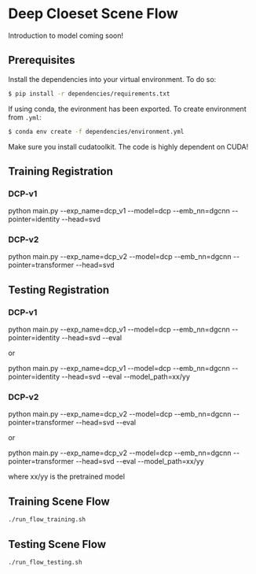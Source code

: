 # Deep Cloeset Scene Flow
Introduction to model coming soon!
## Prerequisites 
Install the dependencies into your virtual environment. To do so:
```bash
$ pip install -r dependencies/requirements.txt
```

If using conda, the evironment has been exported. To create environment from `.yml`:
```bash
$ conda env create -f dependencies/environment.yml
```
Make sure you install cudatoolkit. The code is highly dependent on CUDA!
## Training Registration

### DCP-v1

python main.py --exp_name=dcp_v1 --model=dcp --emb_nn=dgcnn --pointer=identity --head=svd

### DCP-v2

python main.py --exp_name=dcp_v2 --model=dcp --emb_nn=dgcnn --pointer=transformer --head=svd

## Testing Registration

### DCP-v1

python main.py --exp_name=dcp_v1 --model=dcp --emb_nn=dgcnn --pointer=identity --head=svd --eval

or 

python main.py --exp_name=dcp_v1 --model=dcp --emb_nn=dgcnn --pointer=identity --head=svd --eval --model_path=xx/yy

### DCP-v2

python main.py --exp_name=dcp_v2 --model=dcp --emb_nn=dgcnn --pointer=transformer --head=svd --eval

or 

python main.py --exp_name=dcp_v2 --model=dcp --emb_nn=dgcnn --pointer=transformer --head=svd --eval --model_path=xx/yy

where xx/yy is the pretrained model


## Training Scene Flow
```bash
./run_flow_training.sh
```
## Testing Scene Flow
```bash
./run_flow_testing.sh
```